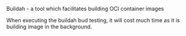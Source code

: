 Buildah - a tool which facilitates building OCI container images

When executing the buildah bud testing, it will cost much time as it is building image in the background.
